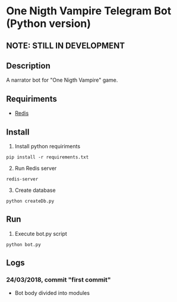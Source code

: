# One Nigth Vampire Telegram Bot (Python version)

## **NOTE: STILL IN DEVELOPMENT**

## Description
A narrator bot for "One Nigth Vampire" game.

## Requiriments
* [Redis](https://redis.io/)

## Install
1. Install python requiriments
```
pip install -r requirements.txt
```
2. Run Redis server
```
redis-server
```
3. Create database
```
python createDb.py
```

## Run
1. Execute bot.py script
```
python bot.py
```
## Logs
### 24/03/2018, commit **"first commit"**
- Bot body divided into modules
